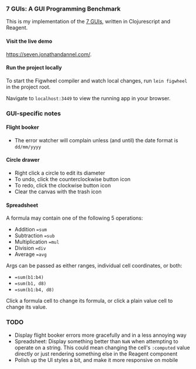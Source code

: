### 7 GUIs: A GUI Programming Benchmark 
This is my implementation of the [7 GUIs](https://eugenkiss.github.io/7guis/), written in Clojurescript and Reagent. 

#### Visit the live demo
https://seven.jonathandannel.com/.

#### Run the project locally
To start the Figwheel compiler and watch local changes, run `lein figwheel` in the project root.

Navigate to `localhost:3449` to view the running app in your browser.

### GUI-specific notes

#### Flight booker
- The error watcher will complain unless (and until) the date format is `dd/mm/yyyy`

#### Circle drawer
- Right click a circle to edit its diameter
- To undo, click the counterclockwise button icon
- To redo, click the clockwise button icon
- Clear the canvas with the trash icon

#### Spreadsheet
A formula may contain one of the following 5 operations:
   - Addition `=sum`
   - Subtraction `=sub`
   - Multiplication `=mul`
   - Division `=div`
   - Average `=avg`

Args can be passed as either ranges, individual cell coordinates, or both:
   - `=sum(b1:b4)`
   - `=sum(b1, d8)`
   - `=sum(b1:b4, d8)`

Click a formula cell to change its formula, or click a plain value cell to change its value.

### TODO
 - Display flight booker errors more gracefully and in a less annoying way
 - Spreadsheet: Display something better than `NaN` when attempting to operate on a string. This could mean changing the cell's `:computed` value directly or just rendering something else in the Reagent component
 - Polish up the UI styles a bit, and make it more responsive on mobile
